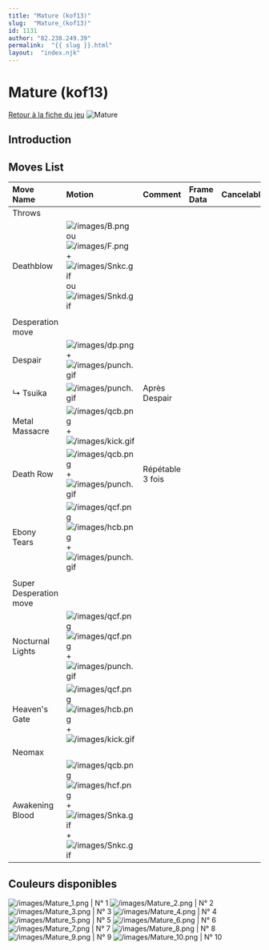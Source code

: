 ```yaml
---
title: "Mature (kof13)"
slug:  "Mature_(kof13)"
id: 1131
author: "82.238.249.39"
permalink:  "{{ slug }}.html"
layout:  "index.njk"
---
```


# Mature (kof13)

[Retour à la fiche du
jeu](http://basgrospoing.fr/wiki/index.php?title=The_King_of_Fighters_XIII)
![Mature](/images/Maturekof13.gif "Mature")

## Introduction

## Moves List

| Move Name              | Motion                                                                                                                                                            | Comment          | Frame Data | Cancelable | Damage LOW/HIGH/EX |
|:-----------------------|:------------------------------------------------------------------------------------------------------------------------------------------------------------------|:-----------------|:-----------|:-----------|:-------------------|
| Throws                 |                                                                                                                                                                   |                  |            |            |                    |
| Deathblow              | ![](/images/B.png "/images/B.png") ou ![](/images/F.png "/images/F.png") + ![](/images/Snkc.gif "/images/Snkc.gif") ou ![](/images/Snkd.gif "/images/Snkd.gif")   |                  |            |            | 100                |
|                        |                                                                                                                                                                   |                  |            |            |                    |
| Desperation move       |                                                                                                                                                                   |                  |            |            |                    |
| Despair                | ![](/images/dp.png "/images/dp.png") + ![](/images/punch.gif "/images/punch.gif")                                                                                 |                  |            |            |                    |
| ↳ Tsuika               | ![](/images/punch.gif "/images/punch.gif")                                                                                                                        | Après Despair    |            |            |                    |
| Metal Massacre         | ![](/images/qcb.png "/images/qcb.png") + ![](/images/kick.gif "/images/kick.gif")                                                                                 |                  |            |            |                    |
| Death Row              | ![](/images/qcb.png "/images/qcb.png") + ![](/images/punch.gif "/images/punch.gif")                                                                               | Répétable 3 fois |            |            |                    |
| Ebony Tears            | ![](/images/qcf.png "/images/qcf.png")![](/images/hcb.png "/images/hcb.png") + ![](/images/punch.gif "/images/punch.gif")                                         |                  |            |            |                    |
|                        |                                                                                                                                                                   |                  |            |            |                    |
| Super Desperation move |                                                                                                                                                                   |                  |            |            |                    |
| Nocturnal Lights       | ![](/images/qcf.png "/images/qcf.png")![](/images/qcf.png "/images/qcf.png") + ![](/images/punch.gif "/images/punch.gif")                                         |                  |            |            |                    |
| Heaven's Gate          | ![](/images/qcf.png "/images/qcf.png")![](/images/hcb.png "/images/hcb.png") + ![](/images/kick.gif "/images/kick.gif")                                           |                  |            |            |                    |
| Neomax                 |                                                                                                                                                                   |                  |            |            |                    |
| Awakening Blood        | ![](/images/qcb.png "/images/qcb.png") ![](/images/hcf.png "/images/hcf.png") + ![](/images/Snka.gif "/images/Snka.gif")+![](/images/Snkc.gif "/images/Snkc.gif") |                  |            |            |                    |

## Couleurs disponibles

![](/images/Mature_1.png "/images/Mature_1.png") \| N° 1
![](/images/Mature_2.png "/images/Mature_2.png") \| N° 2
![](/images/Mature_3.png "/images/Mature_3.png") \| N° 3
![](/images/Mature_4.png "/images/Mature_4.png") \| N° 4
![](/images/Mature_5.png "/images/Mature_5.png") \| N° 5
![](/images/Mature_6.png "/images/Mature_6.png") \| N° 6
![](/images/Mature_7.png "/images/Mature_7.png") \| N° 7
![](/images/Mature_8.png "/images/Mature_8.png") \| N° 8
![](/images/Mature_9.png "/images/Mature_9.png") \| N° 9
![](/images/Mature_10.png "/images/Mature_10.png") \| N° 10

